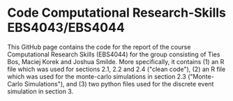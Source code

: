 # Code Computational Research-Skills EBS4043/EBS4044 
This GitHub page contains the code for the report of the course Computational Research Skills (EBS4044) for the group consisting of Ties Bos, Maciej Korek and Joshua Smilde. More specifically, it contains (1) an R file which was used for sections 2.1, 2.2 and 2.4 ("clean code"), (2) an R file which was used for the monte-carlo simulations in section 2.3 ("Monte-Carlo Simulations"), and (3) two python files used for the discrete event simulation in section 3.
